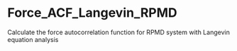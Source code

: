 # Force_ACF_Langevin_RPMD
Calculate the force autocorrelation function for RPMD system with Langevin equation analysis

